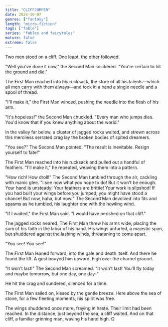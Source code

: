 ```yaml
---
title: "CLIFFJUMPER"
date: 2024-10-07
genres: ["fantasy"]
length: "micro-fiction"
tags: ["fable"]
series: "fables and fairytales"
mature: false
extreme: false
---
```

Two men stood on a cliff. One leapt, the other followed. 

"Well you've done it now," the Second Man snickered. "You're certain to hit the ground and die."

The First Man reached into his rucksack, the store of all his talents—which all men carry with them always—and took in a hand a single needle and a spool of thread.

"I'll make it," the First Man winced, pushing the needle into the flesh of his arm.

"It's hopeless!" the Second Man chuckled. "Every man who jumps dies. You'd know that if you knew anything about the world."

In the valley far below, a cluster of jagged rocks waited, and strewn across this merciless serrated crag lay the broken bodies of spited dreamers.

"You see?" The Second Man pointed. "The result is inevitable. Resign yourself to fate!"

The First Man reached into his rucksack and pulled out a handful of feathers. "I'll make it," he repeated, weaving them into a pattern.

"How rich! How droll!" The Second Man tumbled through the air, cackling with manic glee. "I see now what you hope to do! But it won't be enough. Your hand is unsteady! Your feathers are brittle! Your work is slipshod! If you had built your wings before you jumped, you might have stood a chance! But now, haha, but now!" The Second Man devolved into fits and spasms as he tumbled, his laughter one with the howling wind.

"If I waited," the First Man said. "I would have perished on that cliff."

The jagged rocks neared. The First Man threw his arms wide, placing the sum of his faith in the labor of his hand. His wings unfurled, a majestic span, but shuddered against the lashing winds, threatening to come apart.

"You see! You see!"

The First Man leaned forward, into the gale and death itself. And there he found the lift. A gust bouyed him upward, high over the charnel ground.

"It won't last!" The Second Man screamed. "It won't last! You'll fly today and maybe tomorrow, but one day, one day-"

He hit the crag and sundered, silenced for a time.

The First Man sailed on, kissed by the gentle breeze. Here above the sea of stone, for a few fleeting moments, his spirit was free.

The wings shuddered once more, fraying in haste. Their limit had been reached. In the distance, just beyond the sea, a cliff waited. And on that cliff, a familiar grinning man, waving his hand high. Ω

